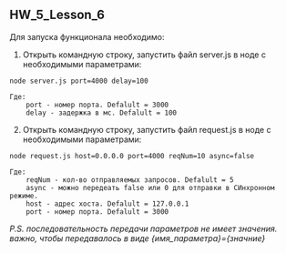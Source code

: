 ## HW_5_Lesson_6
Для запуска функционала необходимо:

1) Открыть командную строку, запустить файл server.js в ноде с необходимыми параметрами:
```
node server.js port=4000 delay=100
```
	Где:
		port - номер порта. Defalult = 3000
		delay - задержка в мс. Defalult = 100

2) Открыть командную строку, запустить файл request.js в ноде с необходимыми параметрами:
```
node request.js host=0.0.0.0 port=4000 reqNum=10 async=false 
```

	Где: 
		reqNum - кол-во отправляемых запросов. Defalult = 5
		async - можно передеать false или 0 для отправки в СИнхронном режиме. 
		host - адрес хоста. Defalult = 127.0.0.1
		port - номер порта. Defalult = 3000
		
*P.S. последовательность передачи параметров не имеет значения. важно, чтобы передавалось в виде {имя_параметра}={значние}*
